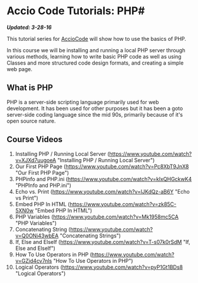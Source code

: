 # Accio Code Tutorials: PHP#

***Updated: 3-28-16***

This tutorial series for [AccioCode](https://www.youtube.com/user/CDPAdvertising "Accio Code on YouTube") will show how to use the basics of PHP.

In this course we will be installing and running a local PHP server through various methods, learning how to write basic PHP code as well as using Classes and more structured code design formats, and creating a simple web page.

## What is PHP ##
PHP is a server-side scripting language primarily used for web development. It has been used for other purposes but it has been a goto server-side coding language since the mid 90s, primarily because of it's open source nature. 

## Course Videos ##
1. Installing PHP / Running Local Server (https://www.youtube.com/watch?v=XJXd7uugoeA "Installing PHP / Running Local Server")
2. Our First PHP Page (https://www.youtube.com/watch?v=Pc8XbT9JnX8 "Our First PHP Page")
3. PHPinfo and PHP.ini (https://www.youtube.com/watch?v=kIxQHGckwK4 "PHPInfo and PHP.ini")
4. Echo vs. Print (https://www.youtube.com/watch?v=lJKdQz-aB6Y "Echo vs Print")
5. Embed PHP In HTML (https://www.youtube.com/watch?v=zk85C-5XN0w "Embed PHP In HTML")
6. PHP Variables (https://www.youtube.com/watch?v=Mk1958mc5CA "PHP Variables")
7. Concatenating String (https://www.youtube.com/watch?v=Q0ONi43wbEA "Concatenating Strings")
8. If, Else and ElseIf (https://www.youtube.com/watch?v=T-s07k0rSdM "If, Else and ElseIf")
9. How To Use Operators in PHP (https://www.youtube.com/watch?v=GZjd4cv7nls "How To Use Operators in PHP")
10. Logical Operators (https://www.youtube.com/watch?v=pyP1Gt1BDs8 "Logical Operators")
